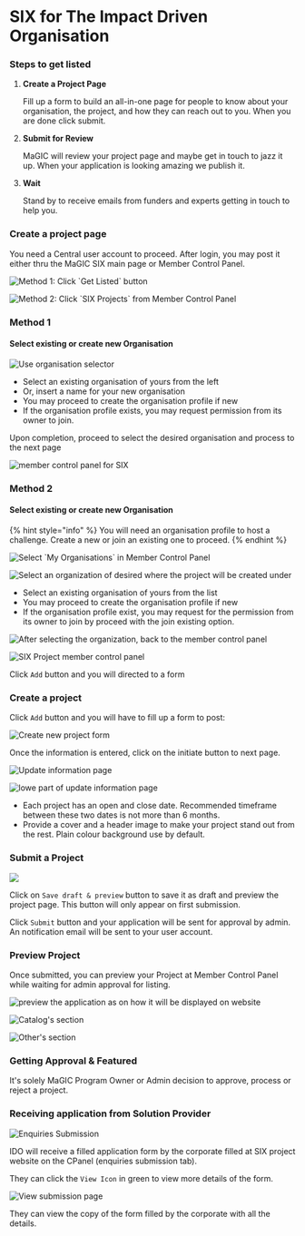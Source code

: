 # SIX for The Impact Driven Organisation

### Steps to get listed

1. **Create a Project Page**

   Fill up a form to build an all-in-one page for people to know about your organisation, the project, and how they can reach out to you. When you are done click submit.

2. **Submit for Review**

   MaGIC will review your project page and maybe get in touch to jazz it up. When your application is looking amazing we publish it.

3. **Wait** 

   Stand by to receive emails from funders and experts getting in touch to help you. 

### Create a project page

You need a Central user account to proceed. After login, you may post it either thru the MaGIC SIX main page or Member Control Panel.

![Method 1: Click \`Get Listed\` button](../../.gitbook/assets/screenshot-2021-06-09-at-2.56.18-pm.png)

![Method 2: Click \`SIX Projects\` from Member Control Panel](../../.gitbook/assets/screenshot-2021-06-09-at-3.09.17-pm.png)

### Method 1

#### Select existing or create new Organisation

![Use organisation selector](../../.gitbook/assets/screenshot-2021-06-10-at-11.14.18-am.png)

* Select an existing organisation of yours from the left
* Or, insert a name for your new organisation
* You may proceed to create the organisation profile if new
* If the organisation profile exists, you may request permission from its owner to join.

Upon completion, proceed to select the desired organisation and process to the next page 

![member control panel for SIX](../../.gitbook/assets/screenshot-2021-06-10-at-11.12.24-am.png)

### Method 2

#### Select existing or create new Organisation

{% hint style="info" %}
You will need an organisation profile to host a challenge. Create a new or join an existing one to proceed.
{% endhint %}

![Select \`My Organisations\` in Member Control Panel](../../.gitbook/assets/screenshot-2021-06-10-at-11.20.01-am.png)

![Select an organization of desired where the project will be created under](../../.gitbook/assets/screenshot-2021-06-10-at-11.19.32-am.png)

* Select an existing organisation of yours from the list
* You may proceed to create the organisation profile if new
* If the organisation profile exist, you may request for the permission from its owner to join by proceed with the join existing option.

![After selecting the organization, back to the member control panel](../../.gitbook/assets/screenshot-2021-06-10-at-11.39.14-am.png)

![SIX Project member control panel](../../.gitbook/assets/screenshot-2021-06-10-at-11.42.36-am.png)

Click `Add` button and you will directed to a form

### Create a project

Click `Add` button and you will have to fill up a form to post:

![Create new project form](../../.gitbook/assets/screenshot-2021-07-06-at-9.32.49-am.png)

Once the information is entered, click on the initiate button to next page.

![Update information page](../../.gitbook/assets/screenshot-2021-07-06-at-9.32.16-am.png)

![lowe part of update information page](../../.gitbook/assets/screenshot-2021-07-06-at-9.32.26-am%20%281%29.png)

* Each project has an open and close date. Recommended timeframe between these two dates is not more than 6 months.
* Provide a cover and a header image to make your project stand out from the rest. Plain colour background use by default.

### Submit a Project

![](../../.gitbook/assets/screenshot-2021-07-06-at-9.32.26-am.png)



Click on `Save draft & preview` button to save it as draft and preview the project page. This button will only appear on first submission.

Click `Submit` button and your application will be sent for approval by admin. An notification email will be sent to your user account.

### Preview Project

Once submitted, you can preview your Project at Member Control Panel while waiting for admin approval for listing.

![preview the application as on how it will be displayed on website](../../.gitbook/assets/screenshot-2021-09-20-at-2.56.42-pm.png)

![Catalog&apos;s section](../../.gitbook/assets/screenshot-2021-09-20-at-2.58.24-pm.png)

![Other&apos;s section](../../.gitbook/assets/screenshot-2021-09-20-at-2.58.16-pm.png)

### Getting Approval & Featured

It's solely MaGIC Program Owner or Admin decision to approve, process or reject a project.

### Receiving application from Solution Provider

![Enquiries Submission](../../.gitbook/assets/screenshot-2021-09-20-at-3.00.34-pm.png)

IDO will receive a filled application form by the corporate filled at SIX project website on the CPanel \(enquiries submission tab\). 

They can click the `View Icon` in green to view more details of the form. 

![View submission page](../../.gitbook/assets/screenshot-2021-09-20-at-3.02.11-pm.png)

They can view the copy of the form filled by the corporate with all the details.



